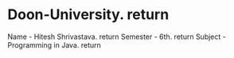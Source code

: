 # Doon-University. return 
Name - Hitesh Shrivastava. return 
Semester - 6th. return 
Subject - Programming in Java. return 
